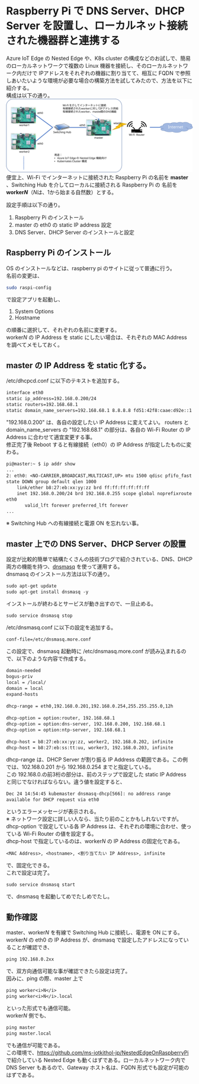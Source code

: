# Raspberry Pi で DNS Server、DHCP Server を設置し、ローカルネット接続された機器群と連携する  
Azure IoT Edge の Nested Edge や、K8s cluster の構成などのお試しで、簡易のローカルネットワークで複数の Linux 機器を接続し、そのローカルネットワーク内だけで IPアドレスをそれぞれの機器に割り当てて、相互に FQDN で参照しあいたいような環境が必要な場合の構築方法を試してみたので、方法を以下に紹介する。  
構成は以下の通り。  
![overview](./images/overview.svg)  
便宜上、Wi-Fi でインターネットに接続された Raspberry Pi の名前を <b>master</b> 、Switching Hub を介してローカルに接続される Raspberry Pi の 名前を <b>worker<i>N</i></b>（<i>N</i>は、1から始まる自然数）とする。  

設定手順は以下の通り。  
1. Raspberry Pi のインストール   
1. master の eth0 の static IP address 設定  
1. DNS Server、DHCP Server のインストールと設定  


## Raspberry Pi のインストール  
OS のインストールなどは、raspberry pi のサイトに従って普通に行う。  
名前の変更は、
```sh
sudo raspi-config
```
で設定アプリを起動し、
1. System Options  
1. Hostname  

の順番に選択して、それぞれの名前に変更する。  
worker<i>N</i> の IP Address を static にしたい場合は、それぞれの MAC Address を調べてメモしておく。  


## master の IP Address を static 化する。  
/etc/dhcpcd.conf に以下のテキストを追加する。  
```
interface eth0
static ip_address=192.168.0.200/24
static routers=192.168.68.1
static domain_name_servers=192.168.68.1 8.8.8.8 fd51:42f8:caae:d92e::1
```
"192.168.0.200" は、各自の設定したい IP Address に変えてよい。
routers と domain_name_servers の "192.168.68.1" の部分は、各自の Wi-Fi Router の IP Address に合わせて適宜変更する事。  
修正完了後 Reboot すると有線接続（eth0）の IP Address が指定したものに変わる。  
```
pi@master:~ $ ip addr show
...
2: eth0: <NO-CARRIER,BROADCAST,MULTICAST,UP> mtu 1500 qdisc pfifo_fast state DOWN group default qlen 1000
    link/ether b8:27:eb:xx:yy:zz brd ff:ff:ff:ff:ff:ff
    inet 192.168.0.200/24 brd 192.168.0.255 scope global noprefixroute eth0
       valid_lft forever preferred_lft forever
...
```
※ Switching Hub への有線接続と電源 ON を忘れない事。  

## master 上での DNS Server、DHCP Server の設置  
設定が比較的簡単で結構たくさんの技術ブログで紹介されている、DNS、DHCP 両方の機能を持つ、[dnsmasq](https://thekelleys.org.uk/dnsmasq/doc.html) を使って運用する。  
dnsmasq のインストール方法は以下の通り。  
```
sudo apt-get update
sudo apt-get install dnsmasq -y
```
インストールが終わるとサービスが動き出すので、一旦止める。  

```
sudo service dnsmasq stop
```

/etc/dnsmasq.conf に以下の設定を追加する。  
```
conf-file=/etc/dnsmasq.more.conf
```
この設定で、dnsmasq 起動時に /etc/dnsmasq.more.conf が読み込まれるので、以下のような内容で作成する。  
```
domain-needed
bogus-priv
local = /local/
domain = local
expand-hosts

dhcp-range = eth0,192.168.0.201,192.168.0.254,255.255.255.0,12h

dhcp-option = option:router, 192.168.68.1
dhcp-option = option:dns-server, 192.168.0.200, 192.168.68.1
dhcp-option = option:ntp-server, 192.168.68.1

dhcp-host = b8:27:eb:xx:yy:zz, worker2, 192.168.0.202, infinite
dhcp-host = b8:27:eb:ss:tt:uu, worker3, 192.168.0.203, infinite
```
dhcp-range は、DHCP Server が割り振る IP Address の範囲である。この例では、102.168.0.201 から 192.168.0.254 までと指定している。  
この 192.168.0.の前3桁の部分は、前のステップで設定した static IP Address と同じでなければならない。違う値を設定すると、
```
Dec 24 14:54:45 kubemaster dnsmasq-dhcp[566]: no address range available for DHCP request via eth0
```
というエラーメッセージが表示される。  
※ ネットワーク設定に詳しい人なら、当たり前のことかもしれないですが。  
dhcp-option で設定している各 IP Address は、それぞれの環境に合わせ、使っている Wi-Fi Router の値を設定する。  
dhcp-host で指定しているのは、worker<i>N</i> の IP Address の固定化である。  
```
<MAC Address>, <hostname>, <割り当てたい IP Address>, infinite 
```
で、固定化できる。  
これで設定は完了。  

```
sudo service dnsmasq start
```
で、dnsmasq を起動してめでたしめでたし。  
## 動作確認  
master、worker<i>N</i> を有線で Switching Hub に接続し、電源を ON にする。worker<i>N</i> の eth0 の IP Address が、dnsmasq で設定したアドレスになっていることが確認でき、    
```
ping 192.168.0.2xx
```  
で、双方向通信可能な事が確認できたら設定は完了。  
因みに、ping の際、master 上で  
```
ping worker<i>N</i> 
ping worker<i>N</i>.local 
```
といった形式でも通信可能。  
worker<i>N</i> 側でも、  
```
ping master
ping master.local
```
でも通信が可能である。  
この環境で、https://github.com/ms-iotkithol-jp/NestedEdgeOnRaspberryPi で紹介している Nested Edge も動くはずである。ローカルネットワーク内で DNS Server もあるので、Gateway ホスト名は、FQDN 形式でも設定が可能のはずである。  
